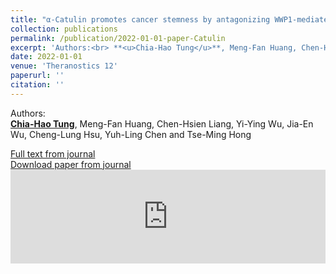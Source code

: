 ```yaml
---
title: "α-Catulin promotes cancer stemness by antagonizing WWP1-mediated KLF5 degradation in lung cancer"
collection: publications
permalink: /publication/2022-01-01-paper-Catulin
excerpt: 'Authors:<br> **<u>Chia-Hao Tung</u>**, Meng-Fan Huang, Chen-Hsien Liang, Yi-Ying Wu, Jia-En Wu, Cheng-Lung Hsu, Yuh-Ling Chen<i class="fa fa-envelope"></i> and Tse-Ming Hong<i class="fa fa-envelope"></i> '
date: 2022-01-01
venue: 'Theranostics 12'
paperurl: ''
citation: ''
---
```


Authors:<br> **<u>Chia-Hao Tung</u>**, Meng-Fan Huang, Chen-Hsien Liang, Yi-Ying Wu, Jia-En Wu, Cheng-Lung Hsu, Yuh-Ling Chen<i class="fa fa-envelope"></i> and Tse-Ming Hong<i class="fa fa-envelope"></i> 

[Full text from journal](https://doi.org/10.7150/thno.63627)<br>
[Download paper from journal](https://www.thno.org/v12p1173.pdf)
 <embed src="https://www.thno.org/v12p1173.pdf" width="100%" />
